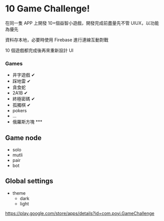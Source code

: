 # 10 Game Challenge!

在同一隻 APP 上開發 10+個益智小遊戲，開發完成前盡量先不管 UIUX，以功能為優先

資料存本地，必要時使用 Firebase 進行連線互動對戰

10 個遊戲都完成後再來重新設計 UI

### Games

- 井字遊戲 ✔
- 踩地雷 ✔
- 貪食蛇
- 2A1B ✔
- 終極密碼 ✔
- 孤獨棋 ✔
- pokers
- …
- 俄羅斯方塊 \*\*\*

## Game node

- solo
- mutli
- pair
- bot

## Global settings

- theme
  - dark
  - light



https://play.google.com/store/apps/details?id=com.poyi.GameChallenge
